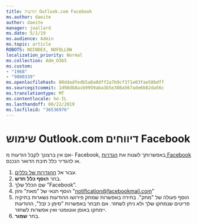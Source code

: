```yaml
---
title: הודעות Outlook.com Facebook
ms.author: daeite
author: daeite
manager: joallard
ms.date: 5/1/19
ms.audience: Admin
ms.topic: article
ROBOTS: NOINDEX, NOFOLLOW
localization_priority: Normal
ms.collection: Adm_O365
ms.custom:
- "1968"
- "9000339"
ms.openlocfilehash: 80ddadfedb5a8a0dff2a7b9cf371e03fae58bdff
ms.sourcegitcommit: 1d98db8acb9959aba3b5e308a567ade6b62da56c
ms.translationtype: MT
ms.contentlocale: he-IL
ms.lasthandoff: 08/22/2019
ms.locfileid: "36536976"
---
```

# <a name="facebook-notifications-using-outlookcom"></a>שימוש Outlook.com דיווחים Facebook

אם אין ברצונך לקבל הודעות מ- Facebook, באפשרותך לשנות את [הגדרות Facebook](https://www.facebook.com/settings?tab=notifications) או להגדיר כלל תיבת הדואר הנכנס.

1. עבור אל [ההגדרות של כללים](https://outlook.live.com/mail/options/mail/rules/inboxRules).
1. בחר **הוסף כלל חדש**.
1. שם הכלל שלך "Facebook".
1. הוסף תנאי של "מאת" והזן "notification@facebookmail.com"
1. הוסף פעולה של "מחק". בחירה באפשרות שמחק פירושו ההודעות נשארות בתיקיה פריטים שנמחקו שלך ולא ניתן לשחזר. אם תבחר באפשרות "סימן כ זבל", ההודעות יימחקו באופן אוטומטי ואין אפשרות לשחזר.
1. בחר **שמור**.